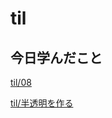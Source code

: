 # til

## 今日学んだこと

[til/08](https://github.com/tokiohamamatsu/til/blob/master/%E6%B4%BB%E5%8B%95%E8%A8%98%E9%8C%B2/2021/02/08.md)

[til/半透明を作る](https://github.com/tokiohamamatsu/til/blob/master/c%23/%E5%8D%8A%E9%80%8F%E6%98%8E%E3%82%92%E4%BD%9C%E3%82%8B.md)